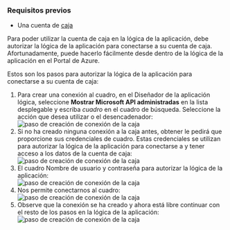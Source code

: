 ### <a name="prerequisites"></a>Requisitos previos

- Una cuenta de [caja](http://box.com)  


Para poder utilizar la cuenta de caja en la lógica de la aplicación, debe autorizar la lógica de la aplicación para conectarse a su cuenta de caja. Afortunadamente, puede hacerlo fácilmente desde dentro de la lógica de la aplicación en el Portal de Azure.  

Estos son los pasos para autorizar la lógica de la aplicación para conectarse a su cuenta de caja:  
1. Para crear una conexión al cuadro, en el Diseñador de la aplicación lógica, seleccione **Mostrar Microsoft API administradas** en la lista desplegable y escriba *cuadro* en el cuadro de búsqueda. Seleccione la acción que desea utilizar o el desencadenador:  
![paso de creación de conexión de la caja](./media/connectors-create-api-box/box-1.png)  
2. Si no ha creado ninguna conexión a la caja antes, obtener le pedirá que proporcione sus credenciales de cuadro. Estas credenciales se utilizan para autorizar la lógica de la aplicación para conectarse a y tener acceso a los datos de la cuenta de caja:  
![paso de creación de conexión de la caja](./media/connectors-create-api-box/box-2.png)  
3. El cuadro Nombre de usuario y contraseña para autorizar la lógica de la aplicación:  
 ![paso de creación de conexión de la caja](./media/connectors-create-api-box/box-3.png)  
4. Nos permite conectarnos al cuadro:  
![paso de creación de conexión de la caja](./media/connectors-create-api-box/box-4.png)  
5. Observe que la conexión se ha creado y ahora está libre continuar con el resto de los pasos en la lógica de la aplicación:  
![paso de creación de conexión de la caja](./media/connectors-create-api-box/box-5.png)  
